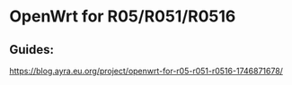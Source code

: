 # OpenWrt for R05/R051/R0516

## Guides:
https://blog.ayra.eu.org/project/openwrt-for-r05-r051-r0516-1746871678/
